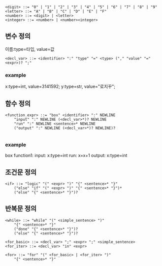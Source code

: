 ```bnf
<digit> ::= "0" | "1" | "2" | "3" | "4" | "5" | "6" | "7" | "8" | "9"
<letter> ::= "A" | "B" | "C" | "D" | "E" | "F"
<number> ::= <digit> | <letter>
<integer> ::= <number> | <number><integer>
```


## 변수 정의
이름:type=타입, value=값
```
<decl_var> ::= <identifier> ":" "type" "=" <type> ("," "value" "=" <expr>)? ";"
```
### example
x:type=int, value=3141592;
y:type=str, value="로지꾸";

## 함수 정의
```
<function_expr> ::= "box" <identifier> ":" NEWLINE
    "input" ":" NEWLINE (<decl_var>*)? NEWLINE
    "run" ":" NEWLINE <sentence>* NEWLINE
    ("output" ":" NEWLINE (<decl_var>*)? NEWLINE)?
    
```
### example
box function1:
    input:
        x:type=int
    run:
        x=x+1
    output:
        x:type=int

## 조건문 정의

```
<if> ::= "logic" "(" <expr> ")" "{" <sentence>* "}"
    ("else" "if" "(" <expr> ")" "{" <sentence>* "}")*
    ("else" "{" <sentence>* "}")?
```

## 반복문 정의
```
<while> ::= "while" "(" <simple_sentence> ")"
    "{" <sentence>* "}"
    ("done" "{" <sentence>* "}")?
    ("else" "{" <sentence>* "}")?

<for_basic> ::= <decl_var> ";" <expr> ";" <simple_sentence>
<for_iter> ::= <decl_var> "in" <expr>

<for> ::= "for" "(" <for_basic> | <for_iter> ")"
    "{" <sentence>* "}"

```
